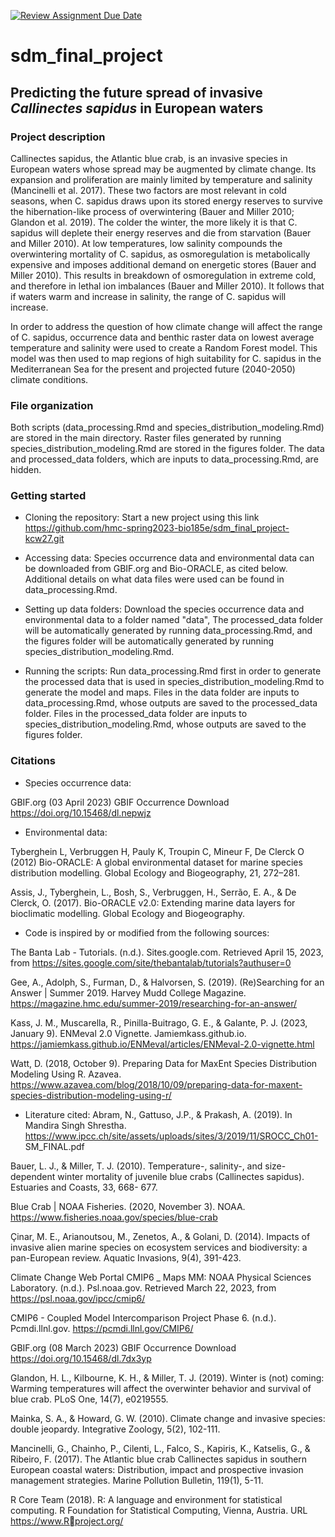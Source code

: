 [![Review Assignment Due Date](https://classroom.github.com/assets/deadline-readme-button-24ddc0f5d75046c5622901739e7c5dd533143b0c8e959d652212380cedb1ea36.svg)](https://classroom.github.com/a/vBpYSehd)
# sdm_final_project

## Predicting the future spread of invasive *Callinectes sapidus* in European waters

### Project description

Callinectes sapidus, the Atlantic blue crab, is an invasive species in European waters whose spread may be augmented by climate change. Its expansion and proliferation are mainly limited by temperature and salinity (Mancinelli et al. 2017). These two factors are most relevant in cold seasons, when C. sapidus draws upon its stored energy reserves to survive the hibernation-like process of overwintering (Bauer and Miller 2010; Glandon et al. 2019). The colder the winter, the more likely it is that C. sapidus will deplete their energy reserves and die from starvation (Bauer and Miller 2010). At low temperatures, low salinity compounds the overwintering mortality of C. sapidus, as osmoregulation is metabolically expensive and imposes additional demand on energetic stores (Bauer and Miller 2010). This results in breakdown of osmoregulation in extreme cold, and therefore in lethal ion imbalances (Bauer and Miller 2010). It follows that if waters warm and increase in salinity, the range of C. sapidus will increase.

In order to address the question of how climate change will affect the range of C. sapidus, occurrence data and benthic raster data on lowest average temperature and salinity were used to create a Random Forest model. This model was then used to map regions of high suitability for C. sapidus in the Mediterranean Sea for the present and projected future (2040-2050) climate conditions.


### File organization

Both scripts (data_processing.Rmd and species_distribution_modeling.Rmd) are stored in the main directory. Raster files generated by running species_distribution_modeling.Rmd are stored in the figures folder. The data and processed_data folders, which are inputs to data_processing.Rmd, are hidden.


### Getting started

* Cloning the repository: Start a new project using this link https://github.com/hmc-spring2023-bio185e/sdm_final_project-kcw27.git

* Accessing data: Species occurrence data and environmental data can be downloaded from GBIF.org and Bio-ORACLE, as cited below. Additional details on what data files were used can be found in data_processing.Rmd.

* Setting up data folders: Download the species occurrence data and environmental data to a folder named "data", The processed_data folder will be automatically generated by running data_processing.Rmd, and the figures folder will be automatically generated by running species_distribution_modeling.Rmd.

* Running the scripts: Run data_processing.Rmd first in order to generate the processed data that is used in species_distribution_modeling.Rmd to generate the model and maps. Files in the data folder are inputs to data_processing.Rmd, whose outputs are saved to the processed_data folder. Files in the processed_data folder are inputs to species_distribution_modeling.Rmd, whose outputs are saved to the figures folder.


### Citations

* Species occurrence data:  

GBIF.org (03 April 2023) GBIF Occurrence Download  https://doi.org/10.15468/dl.nepwjz

* Environmental data:  

Tyberghein L, Verbruggen H, Pauly K, Troupin C, Mineur F, De Clerck O (2012) Bio-ORACLE: A global environmental dataset for marine species distribution modelling. Global Ecology and Biogeography, 21, 272–281.

Assis, J., Tyberghein, L., Bosh, S., Verbruggen, H., Serrão, E. A., & De Clerck, O. (2017). Bio-ORACLE v2.0: Extending marine data layers for bioclimatic modelling. Global Ecology and Biogeography.

* Code is inspired by or modified from the following sources:

The Banta Lab - Tutorials. (n.d.). Sites.google.com. Retrieved April 15, 2023, from https://sites.google.com/site/thebantalab/tutorials?authuser=0

Gee, A., Adolph, S., Furman, D., & Halvorsen, S. (2019). (Re)Searching for an Answer | Summer 2019. Harvey Mudd College Magazine. https://magazine.hmc.edu/summer-2019/researching-for-an-answer/

Kass, J. M., Muscarella, R., Pinilla-Buitrago, G. E., & Galante, P. J. (2023, January 9). ENMeval 2.0 Vignette. Jamiemkass.github.io. https://jamiemkass.github.io/ENMeval/articles/ENMeval-2.0-vignette.html

Watt, D. (2018, October 9). Preparing Data for MaxEnt Species Distribution Modeling Using R. Azavea. https://www.azavea.com/blog/2018/10/09/preparing-data-for-maxent-species-distribution-modeling-using-r/


* Literature cited:
Abram, N., Gattuso, J.P., & Prakash, A. (2019). In Mandira Singh Shrestha. 
https://www.ipcc.ch/site/assets/uploads/sites/3/2019/11/SROCC_Ch01-
SM_FINAL.pdf

Bauer, L. J., & Miller, T. J. (2010). Temperature-, salinity-, and size-dependent winter 
mortality of juvenile blue crabs (Callinectes sapidus). Estuaries and Coasts, 33, 668-
677.

Blue Crab | NOAA Fisheries. (2020, November 3). NOAA. 
https://www.fisheries.noaa.gov/species/blue-crab

Çinar, M. E., Arianoutsou, M., Zenetos, A., & Golani, D. (2014). Impacts of invasive alien 
marine species on ecosystem services and biodiversity: a pan-European 
review. Aquatic Invasions, 9(4), 391-423.

Climate Change Web Portal CMIP6 _ Maps MM: NOAA Physical Sciences Laboratory. (n.d.). 
Psl.noaa.gov. Retrieved March 22, 2023, from https://psl.noaa.gov/ipcc/cmip6/

CMIP6 - Coupled Model Intercomparison Project Phase 6. (n.d.). Pcmdi.llnl.gov. 
https://pcmdi.llnl.gov/CMIP6/

GBIF.org (08 March 2023) GBIF Occurrence Download 
https://doi.org/10.15468/dl.7dx3yp

Glandon, H. L., Kilbourne, K. H., & Miller, T. J. (2019). Winter is (not) coming: Warming 
temperatures will affect the overwinter behavior and survival of blue crab. PLoS 
One, 14(7), e0219555.

Mainka, S. A., & Howard, G. W. (2010). Climate change and invasive species: double 
jeopardy. Integrative Zoology, 5(2), 102-111.

Mancinelli, G., Chainho, P., Cilenti, L., Falco, S., Kapiris, K., Katselis, G., & Ribeiro, F. (2017). 
The Atlantic blue crab Callinectes sapidus in southern European coastal waters: 
Distribution, impact and prospective invasion management strategies. Marine 
Pollution Bulletin, 119(1), 5-11.

R Core Team (2018). R: A language and environment for statistical computing. R 
Foundation for Statistical Computing, Vienna, Austria. URL https://www.Rproject.org/